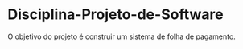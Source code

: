 # Disciplina-Projeto-de-Software
 O objetivo do projeto é construir um sistema de folha de pagamento.
